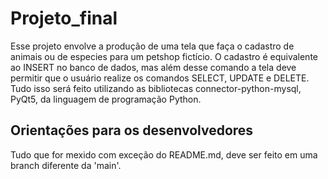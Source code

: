 # Projeto_final
Esse projeto envolve a produção de uma tela que faça o cadastro de animais ou de especies para um petshop fictício. O cadastro é equivalente ao INSERT no banco de dados, mas além desse comando a tela deve permitir que o usuário realize os comandos SELECT, UPDATE e DELETE. Tudo isso será feito utilizando as bibliotecas connector-python-mysql, PyQt5, da linguagem de programação Python.
## Orientações para os desenvolvedores
Tudo que for mexido com exceção do README.md, deve ser feito em uma branch diferente da 'main'.
